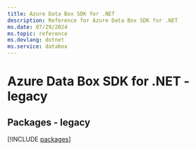 ```yaml
---
title: Azure Data Box SDK for .NET
description: Reference for Azure Data Box SDK for .NET
ms.date: 07/29/2024
ms.topic: reference
ms.devlang: dotnet
ms.service: databox
---
```

# Azure Data Box SDK for .NET - legacy
## Packages - legacy
[!INCLUDE [packages](data-box-index.md)]